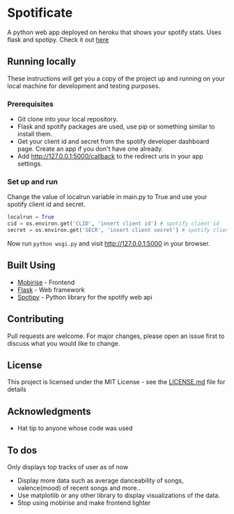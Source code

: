# Spotificate

A python web app deployed on heroku that shows your spotify stats. Uses flask and spotipy. Check it out [here](https://spotificate.herokuapp.com/)


## Running locally

These instructions will get you a copy of the project up and running on your local machine for development and testing purposes.

### Prerequisites

* Git clone into your local repository.
* Flask and spotify packages are used, use pip or something similar to install them.
* Get your client id and secret from the spotify developer dashboard page. Create an app if you don't have one already.
* Add http://127.0.0.1:5000/callback to the redirect uris in your app settings.

### Set up and run

Change the value of localrun variable in main.py to True and use your spotify client id and secret.

```python
localrun = True
cid = os.environ.get('CLID', 'insert client id') # spotify client id
secret = os.environ.get('SECR', 'insert client secret') # spotify client secret
```

Now run `python wsgi.py` and visit http://127.0.0.1:5000 in your browser.

## Built Using

* [Mobirise](https://mobirise.com/) - Frontend 
* [Flask](https://flask.palletsprojects.com/) - Web framework 
* [Spotipy](https://spotipy.readthedocs.io/) - Python library for the spotify web api

## Contributing

Pull requests are welcome. For major changes, please open an issue first to discuss what you would like to change.

## License

This project is licensed under the MIT License - see the [LICENSE.md](LICENSE) file for details

## Acknowledgments

* Hat tip to anyone whose code was used

## To dos

Only displays top tracks of user as of now
* Display more data such as average danceability of songs, valence(mood) of recent songs and more..
* Use matplotlib or any other library to display visualizations of the data.
* Stop using mobirise and make frontend lighter







